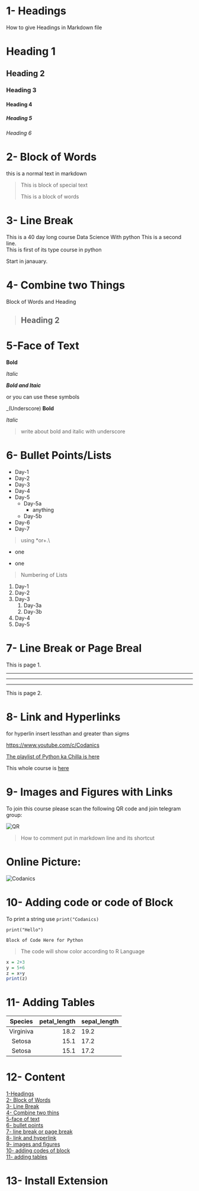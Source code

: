 # 1- Headings
How to give Headings in Markdown file
# Heading 1
## Heading 2
### Heading 3
#### Heading 4
##### Heading 5
###### Heading 6


# 2- Block of Words

this is a normal text in markdown

>This is block of special text
>
> This is a block of words

# 3- Line Break

This is a 40 day long course Data Science With python
This is a second line.\
 This  is first of its type course in python 

Start in janauary.

# 4- Combine two Things

Block of Words and Heading

> ## Heading 2


# 5-Face of Text


**Bold**

*Italic*

***Bold and Itaic***

or you can use these symbols

_(Underscore)
__Bold__

_Italic_
> write about bold and italic
> with underscore

# 6- Bullet Points/Lists

- Day-1
- Day-2
- Day-3
- Day-4
- Day-5
  - Day-5a
    - anything
  - Day-5b
- Day-6
- Day-7


> using *or+.\

* one
+ one
  
> 
> Numbering of Lists

1. Day-1
2. Day-2
3. Day-3
   1. Day-3a
   2. Day-3b
4. Day-4
5. Day-5

# 7- Line Break or Page Breal

This is page 1.

---
___
***

This is page 2.


# 8- Link and Hyperlinks
for hyperlin insert lessthan and greater than sigms

<https://www.youtube.com/c/Codanics>

[The playlist of Python ka Chilla is here](https://www.youtube.com/c/Codanics)

[Codanics Youtube channle]: https://www.youtube.com/c/Codanics

This whole course is [here][Codanics Youtube channle]

# 9- Images and Figures with Links

To join this course please scan the following QR code and join telegram group:

![QR](qr.png)


> How to comment put in markdown line and its shortcut


# **Online Picture:**

![Codanics](https://www.google.com/search?q=codanics&tbm=isch&ved=2ahUKEwj9keOn84D7AhUO7xoKHZyZBkwQ2-cCegQIABAA&oq=codanics&gs_lcp=CgNpbWcQAzIHCAAQgAQQGDIHCAAQgAQQGDoECCMQJzoFCAAQgAQ6BAgAEEM6BwgjEOoCECc6CwgAEIAEELEDEIMBOggIABCABBCxAzoICAAQsQMQgwE6BQgAELEDOgcIABCxAxBDOgkIABCABBAKEBg6DAgAEIAEEMcDEAoQGFD9A1iKG2DUHGgBcAB4BIABzQKIAc8akgEGMi0xMC4zmAEAoAEBqgELZ3dzLXdpei1pbWewAQrAAQE&sclient=img&ei=VbtaY72TDI7ea5yzmuAE&bih=1089&biw=1600&rlz=1C1SQJL_enPK1013PK1013#imgrc=GRjVtCcWAILqOM)

# 10- Adding code or code of Block

To print a string use `print("Codanics)`

`print("Hello")`

```
Block of Code Here for Python

````

> The code will show color according to R Language

``` R
x = 2+3
y = 5+6
z = x+y
print(z)

```

# 11- Adding Tables

| Species | petal_length | sepal_length|
| :-------: | ------------: | :------------|
| Virginiva | 18.2  | 19.2|
| Setosa | 15.1 | 17.2|
| Setosa | 15.1 | 17.2|

# 12- Content

[1-Headings](#1--headings)\
[2- Block of Words](#2--block-of-words)\
[3- Line Break](#3--line-break)\
[4- Combine two thins](#4--combine-two-things)\
[5-face of text](#5-face-of-text)\
[6- bullet points](#6--bullet-pointslists)\
[7- line break or page break](#7--line-break-or-page-breal)\
[8- link and hyperlink](#8--link-and-hyperlinks)\
[9- images and figures](#9--images-and-figures-with-links)\
[10- adding codes of block](#10--adding-code-or-code-of-block)\
[11- adding tables](#11--adding-tables)


# 13- Install Extension















